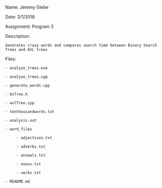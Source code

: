 Name: Jeremy Glebe

Date: 3/1/2018

Assignment: Program 3

Description:

    Generates crazy words and compares search time between Binary Search Trees and AVL trees
    
Files:

    - analyze_trees.exe
    
    - analyze_trees.cpp
    
    - generate_words.cpp
    
    - bsTree.h
    
    - avlTree.cpp
    
    - tenthousandwords.txt
    
    - analysis.out
    
    - word_files
    
         - adjectives.txt
         
         - adverbs.txt
         
         - animals.txt
         
         - nouns.txt
         
         - verbs.txt
    
    - README.md
